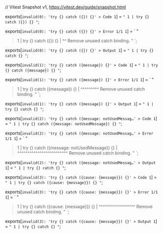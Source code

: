 // Vitest Snapshot v1, https://vitest.dev/guide/snapshot.html

exports[`invalid(0): 'try {} catch ({}) {}' > Code 1`] = `
"
  1 | try {} catch ({}) {}
"
`;

exports[`invalid(0): 'try {} catch ({}) {}' > Error 1/1 1`] = `
"
> 1 | try {} catch ({}) {}
    |               ^^ Remove unused catch binding.
"
`;

exports[`invalid(0): 'try {} catch ({}) {}' > Output 1`] = `
"
  1 | try {} catch {}
"
`;

exports[`invalid(1): 'try {} catch ({message}) {}' > Code 1`] = `
"
  1 | try {} catch ({message}) {}
"
`;

exports[`invalid(1): 'try {} catch ({message}) {}' > Error 1/1 1`] = `
"
> 1 | try {} catch ({message}) {}
    |               ^^^^^^^^^ Remove unused catch binding.
"
`;

exports[`invalid(1): 'try {} catch ({message}) {}' > Output 1`] = `
"
  1 | try {} catch {}
"
`;

exports[`invalid(2): 'try {} catch ({message: notUsedMessag…' > Code 1`] = `
"
  1 | try {} catch ({message: notUsedMessage}) {}
"
`;

exports[`invalid(2): 'try {} catch ({message: notUsedMessag…' > Error 1/1 1`] = `
"
> 1 | try {} catch ({message: notUsedMessage}) {}
    |               ^^^^^^^^^^^^^^^^^^^^^^^^^ Remove unused catch binding.
"
`;

exports[`invalid(2): 'try {} catch ({message: notUsedMessag…' > Output 1`] = `
"
  1 | try {} catch {}
"
`;

exports[`invalid(3): 'try {} catch ({cause: {message}}) {}' > Code 1`] = `
"
  1 | try {} catch ({cause: {message}}) {}
"
`;

exports[`invalid(3): 'try {} catch ({cause: {message}}) {}' > Error 1/1 1`] = `
"
> 1 | try {} catch ({cause: {message}}) {}
    |               ^^^^^^^^^^^^^^^^^^ Remove unused catch binding.
"
`;

exports[`invalid(3): 'try {} catch ({cause: {message}}) {}' > Output 1`] = `
"
  1 | try {} catch {}
"
`;
